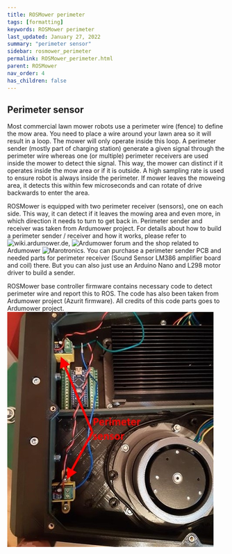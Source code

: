 ```yaml
---
title: ROSMower perimeter
tags: [formatting]
keywords: ROSMower perimeter
last_updated: January 27, 2022
summary: "perimeter sensor"
sidebar: rosmower_perimeter
permalink: ROSMower_perimeter.html
parent: ROSMower
nav_order: 4
has_children: false
---
```

## Perimeter sensor
Most commercial lawn mower robots use a perimeter wire (fence) to define the mow area. You need to place a wire around your lawn area so it will result in a loop. The mower will only operate inside this loop. 
A perimeter sender (mostly part of charging station) generate a given signal through the perimeter wire whereas one (or multiple) perimeter receivers are used inside the mower to detect thie signal. This way, the mower can distinct if it operates inside the mow area or if it is outside. 
A high sampling rate is used to ensure robot is always inside the perimeter. If mower leaves the moweing area, it detects this within few microseconds and can rotate of drive backwards to enter the area.

ROSMower is equipped with two perimeter receiver (sensors), one on each side. This way, it can detect if it leaves the mowing area and even more, in which direction it needs to turn to get back in. Perimeter sender and receiver was taken from Ardumower project. For details about how to build a perimeter sender / receiver and how it works, please refer to ![wiki.ardumower.de](www.wiki.ardumower.de), ![Ardumower forum](https://www.ardumower.de) and the shop related to Ardumower ![Marotronics](https://www.marotronics.de). You can purchase a perimeter sender PCB and needed parts for perimeter receiver (Sound Sensor LM386 amplifier board and coil) there. But you can also just use an Arduino Nano and L298 motor driver to build a sender.

ROSMower base controller firmware contains necessary code to detect perimeter wire and report this to ROS. The code has also been taken from Ardumower project (Azurit firmware). All credits of this code parts goes to Ardumower project.
![](/images/ROSMower/Perimeter.jpg)
